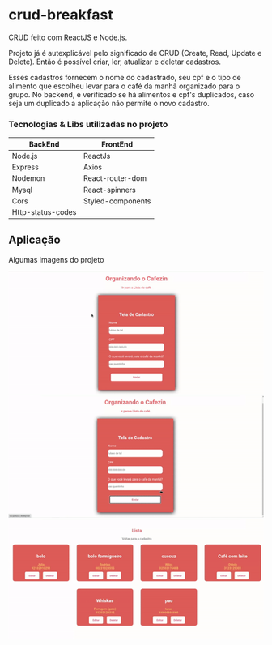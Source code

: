 # crud-breakfast

CRUD feito com ReactJS e Node.js.

Projeto já é autexplicável pelo significado de CRUD (Create, Read, Update e Delete). Então é possível criar, ler, atualizar e deletar cadastros. 

Esses cadastros fornecem o nome do cadastrado, seu cpf e o tipo de alimento que escolheu levar para o café da manhã organizado para o grupo. No backend, é verificado se há alimentos e cpf's duplicados, caso seja um duplicado a aplicação não permite o novo cadastro.

### Tecnologias & Libs utilizadas no projeto

BackEnd | FrontEnd
--------- | --------- 
Node.js | ReactJs
Express | Axios
Nodemon | React-router-dom
Mysql | React-spinners
Cors | Styled-components
Http-status-codes |

## Aplicação

Algumas imagens do projeto

<img src="./1.gif" />
<img src="./2.gif" />
<img src="./3.gif" />